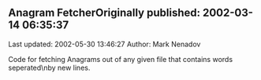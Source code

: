 ## Anagram FetcherOriginally published: 2002-03-14 06:35:37 
Last updated: 2002-05-30 13:46:27 
Author: Mark Nenadov 
 
Code for fetching Anagrams out of any given file that contains words seperated\nby new lines.